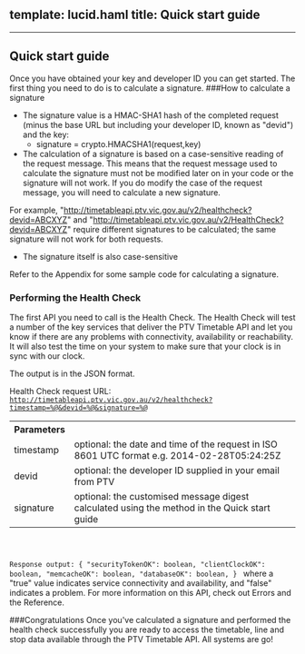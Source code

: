 template: lucid.haml
title: Quick start guide
---
---
## Quick start guide
Once you have obtained your key and developer ID you can get started. The first thing you need to do is to calculate a signature.
###How to calculate a signature
* The signature value is a HMAC-SHA1 hash of the completed request (minus the base URL but including your developer ID, known as "devid") and the key:
   * signature        =        crypto.HMACSHA1(request,key)
* The calculation of a signature is based on a case-sensitive reading of the request message. This means that the request message used to calculate the signature must not be modified later on in your code or the signature will not work. If you do modify the case of the request message, you will need to calculate a new signature.

For example, "http://timetableapi.ptv.vic.gov.au/v2/healthcheck?devid=ABCXYZ" and "http://timetableapi.ptv.vic.gov.au/v2/HealthCheck?devid=ABCXYZ" require different signatures to be calculated; the same signature will not work for both requests.
* The signature itself is also case-sensitive


Refer to the Appendix for some sample code for calculating a signature.
### Performing the Health Check
The first API you need to call is the Health Check.
The Health Check will test a number of the key services that deliver the PTV Timetable API and let you know if there are any problems with connectivity, availability or reachability.
It will also test the time on your system to make sure that your clock is in sync with our clock.

The output is in the JSON format. <a href="#fig-healthcheck"></a>

<div id="fig-healthcheck">


Health Check request URL:
<code>http://timetableapi.ptv.vic.gov.au/v2/healthcheck?timestamp=%@&devid=%@&signature=%@</code>
<table>
<tr>
<th>Parameters</th></tr>
<tr>
<td>timestamp</td><td>optional: the date and time of the request in ISO 8601 UTC format e.g. 2014-02-28T05:24:25Z</td>
</tr><tr>
<td>devid</td><td>optional: the developer ID supplied in your email from PTV</td>
</tr><tr>
<td>signature</td><td>optional: the customised message digest calculated using the method in the Quick start guide</td>
</tr>
</table>  
<code>

Response output:
{
  "securityTokenOK": boolean,
  "clientClockOK": boolean,
  "memcacheOK": boolean,
  "databaseOK": boolean,
}
</code>
where a "true" value indicates service connectivity and availability, and "false" indicates a problem. For more information on this API, check out Errors and the Reference.
</div>
###Congratulations
Once you've calculated a signature and performed the health check successfully you are ready to access the timetable, line and stop data available through the PTV Timetable API.
All systems are go!